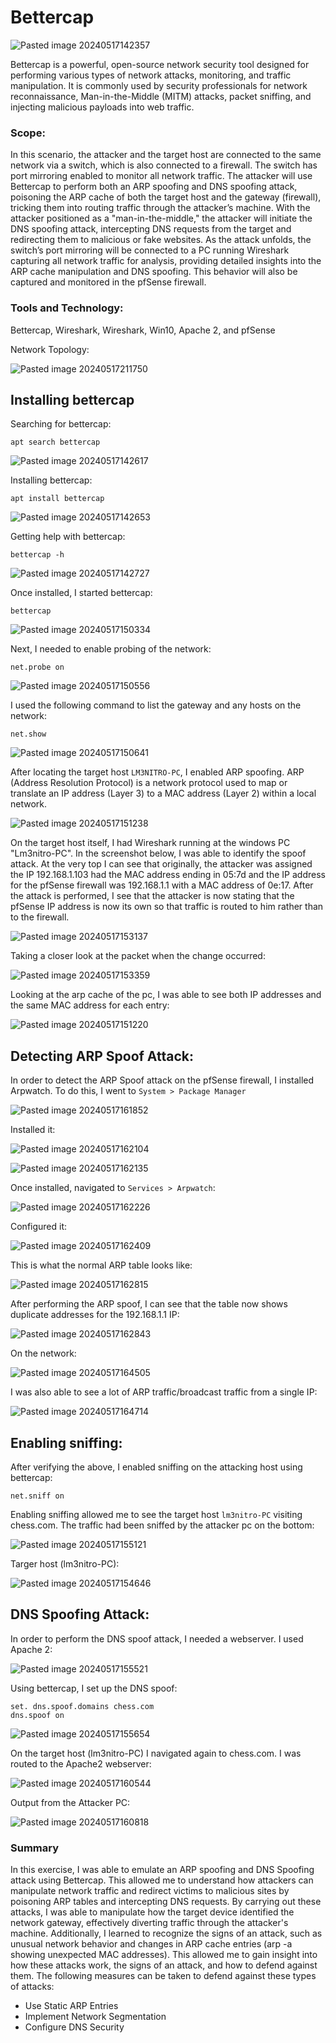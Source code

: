 # Bettercap

![Pasted image 20240517142357](https://github.com/lm3nitro/Projects/assets/55665256/8a88a4bd-94aa-4b31-8bc5-a702b1bef769)

Bettercap is a powerful, open-source network security tool designed for performing various types of network attacks, monitoring, and traffic manipulation. It is commonly used by security professionals for network reconnaissance, Man-in-the-Middle (MITM) attacks, packet sniffing, and injecting malicious payloads into web traffic. 

### Scope:

In this scenario, the attacker and the target host are connected to the same network via a switch, which is also connected to a firewall. The switch has port mirroring enabled to monitor all network traffic. The attacker will use Bettercap to perform both an ARP spoofing and DNS spoofing attack, poisoning the ARP cache of both the target host and the gateway (firewall), tricking them into routing traffic through the attacker’s machine. With the attacker positioned as a "man-in-the-middle," the attacker will initiate the DNS spoofing attack, intercepting DNS requests from the target and redirecting them to malicious or fake websites. As the attack unfolds, the switch’s port mirroring will be connected to a PC running Wireshark capturing all network traffic for analysis, providing detailed insights into the ARP cache manipulation and DNS spoofing. This behavior will also be captured and monitored in the pfSense firewall.

### Tools and Technology:
Bettercap, Wireshark, Wireshark, Win10, Apache 2, and pfSense

Network Topology:

![Pasted image 20240517211750](https://github.com/lm3nitro/Projects/assets/55665256/51f63d6e-5599-48bf-a67a-5b8bc239fbbb)

## Installing bettercap

Searching for bettercap:

```
apt search bettercap
```

![Pasted image 20240517142617](https://github.com/lm3nitro/Projects/assets/55665256/0ddcc118-2dfe-4e2e-99b5-b64bef0c2077)

Installing bettercap:

```
apt install bettercap
```

![Pasted image 20240517142653](https://github.com/lm3nitro/Projects/assets/55665256/44207384-19c5-49cd-b75a-928f3b3c5b9d)

Getting help with bettercap:

```
bettercap -h
```

![Pasted image 20240517142727](https://github.com/lm3nitro/Projects/assets/55665256/6361046b-87f3-4c3f-8132-d9fa5646251d)

Once installed, I started bettercap:

```
bettercap 
```

![Pasted image 20240517150334](https://github.com/lm3nitro/Projects/assets/55665256/441179a6-7878-4923-b27b-db0454ec02b7)

Next, I needed to enable probing of the network:

```
net.probe on
```

![Pasted image 20240517150556](https://github.com/lm3nitro/Projects/assets/55665256/0ef68117-6424-4920-b730-a57339329116)

I used the following command to list the gateway and any hosts on the network:

```
net.show
```

![Pasted image 20240517150641](https://github.com/lm3nitro/Projects/assets/55665256/d99211bd-bc19-417d-8778-45e448642d8a)

After locating the target host `LM3NITRO-PC`, I enabled ARP spoofing. ARP (Address Resolution Protocol) is a network protocol used to map or translate an IP address (Layer 3) to a MAC address (Layer 2) within a local network.

![Pasted image 20240517151238](https://github.com/lm3nitro/Projects/assets/55665256/8335f958-52e2-4602-9e42-2678e36b51c2)

On the target host itself, I had Wireshark running at the windows PC "Lm3nitro-PC". In the screenshot below, I was able to identify the spoof attack. At the very top I can see that originally, the attacker was assigned the IP 192.168.1.103 had the MAC address ending in 05:7d and the IP address for the pfSense firewall was 192.168.1.1 with a MAC address of 0e:17. After the attack is performed, I see that the attacker is now stating that the pfSense IP address is now its own so that traffic is routed to him rather than to the firewall. 

![Pasted image 20240517153137](https://github.com/lm3nitro/Projects/assets/55665256/cfc0e03a-d977-41d0-be4c-0e350673104e)

Taking a closer look at the packet when the change occurred:

![Pasted image 20240517153359](https://github.com/lm3nitro/Projects/assets/55665256/4566ad42-6498-4074-8fea-8c32f838b886)

Looking at the arp cache of the pc, I was able to see both IP addresses and the same MAC address for each entry:

![Pasted image 20240517151220](https://github.com/lm3nitro/Projects/assets/55665256/d0886a11-098e-4890-b706-a01a593becfd)

## Detecting ARP Spoof Attack:

In order to detect the ARP Spoof attack on the pfSense firewall, I installed Arpwatch. To do this, I went to `System > Package Manager`

![Pasted image 20240517161852](https://github.com/lm3nitro/Projects/assets/55665256/abf38603-7b63-4844-91a7-7adaed9b0e7c)

Installed it:

![Pasted image 20240517162104](https://github.com/lm3nitro/Projects/assets/55665256/4a1e2daa-b0e9-4c8e-ae04-848afcc1b1c1)

![Pasted image 20240517162135](https://github.com/lm3nitro/Projects/assets/55665256/a697389b-ca83-4ffc-b9ec-2235ecdc3b4d)

Once installed, navigated to  `Services > Arpwatch`:

![Pasted image 20240517162226](https://github.com/lm3nitro/Projects/assets/55665256/f04eae82-633f-40f3-a61c-6cf91a208879)

Configured it:

![Pasted image 20240517162409](https://github.com/lm3nitro/Projects/assets/55665256/71791e98-3c8b-495f-9079-ba2bf3198aaf)

This is what the normal ARP table looks like:

![Pasted image 20240517162815](https://github.com/lm3nitro/Projects/assets/55665256/447d185a-000a-4d04-9fe9-c7e223feeca7)

After performing the ARP spoof, I can see that the table now shows duplicate addresses for the 192.168.1.1 IP:

![Pasted image 20240517162843](https://github.com/lm3nitro/Projects/assets/55665256/6898b8c6-bd43-4d3a-a024-6e500ed74f50)

On the network:

![Pasted image 20240517164505](https://github.com/lm3nitro/Projects/assets/55665256/7c0baf7f-f1f6-41b0-af68-92fe0f7e33d8)

I was also able to see a lot of ARP traffic/broadcast traffic from a single IP:
 
![Pasted image 20240517164714](https://github.com/lm3nitro/Projects/assets/55665256/4039cdf0-8d98-47f2-a57d-0b3d949ffcff)

## Enabling sniffing:

After verifying the above, I enabled sniffing on the attacking host using bettercap:

```
net.sniff on
```

Enabling sniffing allowed me to see the target host `lm3nitro-PC` visiting chess.com. The traffic had been sniffed by the attacker pc on the bottom:

![Pasted image 20240517155121](https://github.com/lm3nitro/Projects/assets/55665256/6d844ee1-6b37-4130-859f-e4e5854af2ab)

Targer host (lm3nitro-PC):

![Pasted image 20240517154646](https://github.com/lm3nitro/Projects/assets/55665256/893c4f6e-7293-4c0e-b8ef-faec5eefd9d4)

## DNS Spoofing Attack:

In order to perform the DNS spoof attack, I needed a webserver. I used Apache 2:

![Pasted image 20240517155521](https://github.com/lm3nitro/Projects/assets/55665256/f28423bf-ce28-4477-98c6-8d2c51c419c0)

Using bettercap, I set up the DNS spoof:

```
set. dns.spoof.domains chess.com
dns.spoof on
```

![Pasted image 20240517155654](https://github.com/lm3nitro/Projects/assets/55665256/3a0b38a0-9814-4660-88ae-192c2cdbb5cb)

On the target host (lm3nitro-PC) I navigated again to chess.com. I was routed to the Apache2 webserver:

![Pasted image 20240517160544](https://github.com/lm3nitro/Projects/assets/55665256/c27d07f4-4f1f-44e1-858b-1d853c5bf823)

Output from the Attacker PC:

![Pasted image 20240517160818](https://github.com/lm3nitro/Projects/assets/55665256/b0c70da2-b6ef-4a3f-8c12-59a9e753f62e)

### Summary

In this exercise, I was able to emulate an ARP spoofing and DNS Spoofing attack using Bettercap. This allowed me to understand how attackers can manipulate network traffic and redirect victims to malicious sites by poisoning ARP tables and intercepting DNS requests. By carrying out these attacks, I was able to manipulate how the target device identified the network gateway, effectively diverting traffic through the attacker's machine. Additionally, I learned to recognize the signs of an attack, such as unusual network behavior and changes in ARP cache entries (arp -a showing unexpected MAC addresses). This allowed me to gain insight into how these attacks work, the signs of an attack, and how to defend against them. The following measures can be taken to defend against these types of attacks:

+ Use Static ARP Entries
+ Implement Network Segmentation
+ Configure DNS Security
